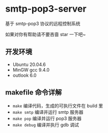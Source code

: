 # smtp-pop3-server

基于 smtp-pop3 协议的远程控制系统

如果对你有帮助请不要吝啬 star 一下吧~

## 开发环境

- Ubuntu 20.04.6
- MinGW gcc 9.4.0
- outlook 6.0

## makefile 命令详解

- `make` 编译代码，生成的可执行文件在 build 里
- `make smtp` 编译并运行 smtp 服务器
- `make pop` 编译并运行 pop3 服务器
- `make debug` 编译并执行 gdb 调试
